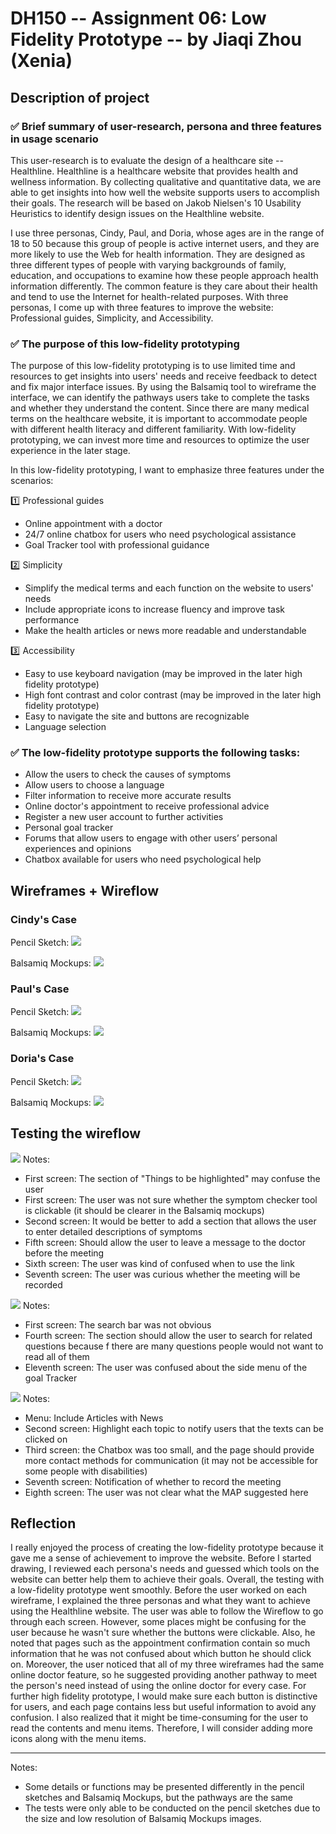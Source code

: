 # DH150 -- Assignment 06: Low Fidelity Prototype -- by Jiaqi Zhou (Xenia)
## Description of project 
### :white_check_mark: Brief summary of user-research, persona and three features in usage scenario
This user-research is to evaluate the design of a healthcare site -- Healthline. Healthline is a healthcare website that provides health and wellness information. By collecting qualitative and quantitative data, we are able to get insights into how well the website supports users to accomplish their goals. The research will be based on Jakob Nielsen's 10 Usability Heuristics to identify design issues on the Healthline website.

I use three personas, Cindy, Paul, and Doria, whose ages are in the range of 18 to 50 because this group of people is active internet users, and they are more likely to use the Web for health information. They are designed as three different types of people with varying backgrounds of family, education, and occupations to examine how these people approach health information differently. The common feature is they care about their health and tend to use the Internet for health-related purposes. With three personas, I come up with three features to improve the website: Professional guides, Simplicity, and Accessibility.  


### :white_check_mark: The purpose of this low-fidelity prototyping
The purpose of this low-fidelity prototyping is to use limited time and resources to get insights into users' needs and receive feedback to detect and fix major interface issues. By using the Balsamiq tool to wireframe the interface, we can identify the pathways users take to complete the tasks and whether they understand the content. Since there are many medical terms on the healthcare website, it is important to accommodate people with different health literacy and different familiarity. With low-fidelity prototyping, we can invest more time and resources to optimize the user experience in the later stage.

In this low-fidelity prototyping, I want to emphasize three features under the scenarios:

:one: Professional guides
  - Online appointment with a doctor
  - 24/7 online chatbox for users who need psychological assistance
  - Goal Tracker tool with professional guidance
  
:two: Simplicity
  - Simplify the medical terms and each function on the website to users' needs
  - Include appropriate icons to increase fluency and improve task performance
  - Make the health articles or news more readable and understandable
  
:three: Accessibility
  - Easy to use keyboard navigation (may be improved in the later high fidelity prototype)
  - High font contrast and color contrast (may be improved in the later high fidelity prototype)
  - Easy to navigate the site and buttons are recognizable
  - Language selection


###  :white_check_mark: The low-fidelity prototype supports the following tasks:
- Allow the users to check the causes of symptoms
- Allow users to choose a language
- Filter information to receive more accurate results
- Online doctor's appointment to receive professional advice
- Register a new user account to further activities 
- Personal goal tracker
- Forums that allow users to engage with other users’ personal experiences and opinions
- Chatbox available for users who need psychological help

## Wireframes + Wireflow
### Cindy's Case
Pencil Sketch:
![](https://github.com/xenia1270/DH150/blob/master/Assignment%206/Cindy-Handsketch.JPG)

Balsamiq Mockups:
![](https://github.com/xenia1270/DH150/blob/master/Assignment%206/Cindy%20Wireframe.png)

### Paul's Case
Pencil Sketch:
![](https://github.com/xenia1270/DH150/blob/master/Assignment%206/Paul-Handsketch.JPG)

Balsamiq Mockups:
![](https://github.com/xenia1270/DH150/blob/master/Assignment%206/Paul%20Wireframe.png)

### Doria's Case
Pencil Sketch:
![](https://github.com/xenia1270/DH150/blob/master/Assignment%206/Doria-Handsketch.JPG)

Balsamiq Mockups:
![](https://github.com/xenia1270/DH150/blob/master/Assignment%206/Doria%20Wireframe.png)


## Testing the wireflow
![](https://github.com/xenia1270/DH150/blob/master/Assignment%206/IMG_0308.JPG)
Notes:
- First screen: The section of "Things to be highlighted" may confuse the user
- First screen: The user was not sure whether the symptom checker tool is clickable (it should be clearer in the Balsamiq mockups)
- Second screen: It would be better to add a section that allows the user to enter detailed descriptions of symptoms
- Fifth screen: Should allow the user to leave a message to the doctor before the meeting
- Sixth screen: The user was kind of confused when to use the link
- Seventh screen: The user was curious whether the meeting will be recorded

![](https://github.com/xenia1270/DH150/blob/master/Assignment%206/IMG_0309.JPG)
Notes:
- First screen: The search bar was not obvious
- Fourth screen: The section should allow the user to search for related questions because f there are many questions people would not want to read all of them 
- Eleventh screen: The user was confused about the side menu of the goal Tracker
 
![](https://github.com/xenia1270/DH150/blob/master/Assignment%206/IMG_0310.JPG)
Notes:
- Menu: Include Articles with News
- Second screen: Highlight each topic to notify users that the texts can be clicked on
- Third screen: the Chatbox was too small, and the page should provide more contact methods for communication (it may not be accessible for some people with disabilities)
- Seventh screen: Notification of whether to record the meeting
- Eighth screen: The user was not clear what the MAP suggested here 

## Reflection 
I really enjoyed the process of creating the low-fidelity prototype because it gave me a sense of achievement to improve the website. Before I started drawing, I reviewed each persona's needs and guessed which tools on the website can better help them to achieve their goals. Overall, the testing with a low-fidelity prototype went smoothly. Before the user worked on each wireframe, I explained the three personas and what they want to achieve using the Healthline website. The user was able to follow the Wireflow to go through each screen. However, some places might be confusing for the user because he wasn't sure whether the buttons were clickable. Also, he noted that pages such as the appointment confirmation contain so much information that he was not confused about which button he should click on. Moreover, the user noticed that all of my three wireframes had the same online doctor feature, so he suggested providing another pathway to meet the person's need instead of using the online doctor for every case. For further high fidelity prototype, I would make sure each button is distinctive for users, and each page contains less but useful information to avoid any confusion. I also realized that it might be time-consuming for the user to read the contents and menu items. Therefore, I will consider adding more icons along with the menu items.

----------------------------------------------------------------------------------------------------------------------------
Notes:
- Some details or functions may be presented differently in the pencil sketches and Balsamiq Mockups, but the pathways are the same
- The tests were only able to be conducted on the pencil sketches due to the size and low resolution of Balsamiq Mockups images. 
